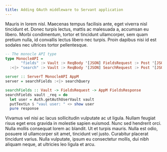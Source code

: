 ```yaml
---
title: Adding OAuth middleware to Servant application
---
```


Mauris in lorem nisl. Maecenas tempus facilisis ante, eget viverra nisl
tincidunt et. Donec turpis lectus, mattis ac malesuada a, accumsan eu libero.
Morbi condimentum, tortor et tincidunt ullamcorper, sem quam pretium nulla, id
convallis lectus libero nec turpis. Proin dapibus nisi id est sodales nec
ultrices tortor pellentesque.

```haskell
-- The monocle API type
type MonocleAPI =
       "fields" :> Vault :> ReqBody '[JSON] FieldsRequest :> Post '[JSON] FieldsResponse
  :<|> "search" :> Vault :> ReqBody '[JSON] SearchRequest :> Post '[JSON] SearchResponse

server :: ServerT MonocleAPI AppM
server = searchFields :<|> searchQuery

searchFields :: Vault -> FieldsRequest -> AppM FieldsResponse
searchFields vault _req = do
  let user = Auth.getAuthUserVault vault
  putTextLn $ "vaul user: " <> show user
  pure response
```

Vivamus vel nisi ac lacus sollicitudin vulputate
ac ut ligula. Nullam feugiat risus eget eros gravida in molestie sapien euismod.
Nunc sed hendrerit orci. Nulla mollis consequat lorem ac blandit. Ut et turpis
mauris. Nulla est odio, posuere id ullamcorper sit amet, tincidunt vel justo.
Curabitur placerat tincidunt varius. Nulla vulputate, ipsum eu consectetur
mollis, dui nibh aliquam neque, at ultricies leo ligula et arcu.
